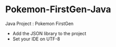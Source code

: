 # Pokemon-FirstGen-Java
Java Project : Pokemon FirstGen
- Add the JSON library to the project
- Set your IDE on UTF-8
